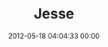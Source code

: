---
title: "Jesse"
date: 2012-05-18 04:04:33 00:00
permalink: /graph
twitter: "jesseclaven"
likes: [120,112,359,318,35]
id: 200
gravatar: "http://www.gravatar.com/avatar/cbe9fe7d9afe160f477a342aed12a1e2"
---